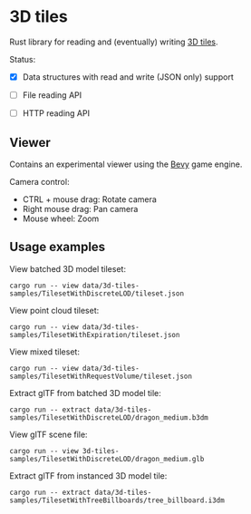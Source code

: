 3D tiles
========

Rust library for reading and (eventually) writing [3D tiles](https://github.com/CesiumGS/3d-tiles/tree/main/specification).

Status:
- [x] Data structures with read and write (JSON only) support
- [ ] File reading API
- [ ] HTTP reading API


## Viewer

Contains an experimental viewer using the [Bevy](https://bevyengine.org/) game engine.

Camera control:
- CTRL + mouse drag: Rotate camera
- Right mouse drag: Pan camera
- Mouse wheel: Zoom

## Usage examples

View batched 3D model tileset:

    cargo run -- view data/3d-tiles-samples/TilesetWithDiscreteLOD/tileset.json

View point cloud tileset:

    cargo run -- view data/3d-tiles-samples/TilesetWithExpiration/tileset.json

View mixed tileset:

    cargo run -- view data/3d-tiles-samples/TilesetWithRequestVolume/tileset.json

Extract glTF from batched 3D model tile:

    cargo run -- extract data/3d-tiles-samples/TilesetWithDiscreteLOD/dragon_medium.b3dm

View glTF scene file:

    cargo run -- view 3d-tiles-samples/TilesetWithDiscreteLOD/dragon_medium.glb

Extract glTF from instanced 3D model tile:

    cargo run -- extract data/3d-tiles-samples/TilesetWithTreeBillboards/tree_billboard.i3dm

